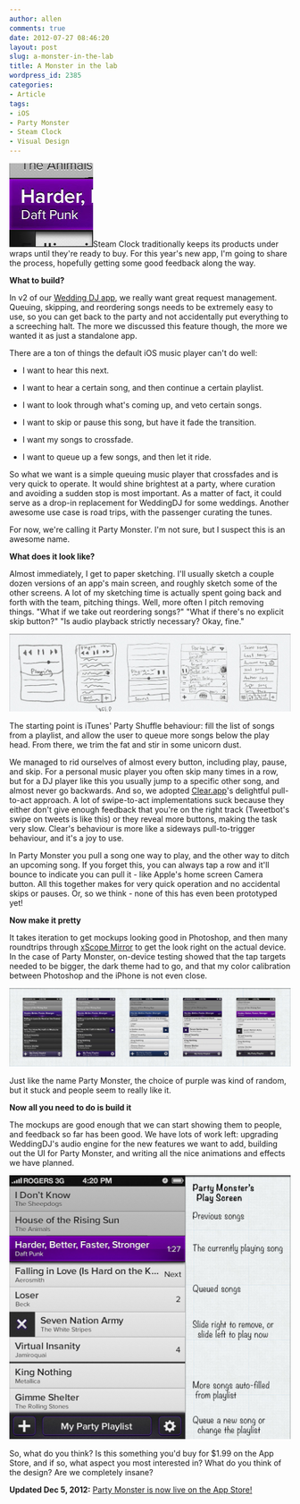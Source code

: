 ```yaml
---
author: allen
comments: true
date: 2012-07-27 08:46:20
layout: post
slug: a-monster-in-the-lab
title: A Monster in the lab
wordpress_id: 2385
categories:
- Article
tags:
- iOS
- Party Monster
- Steam Clock
- Visual Design
---
```


[![](/images/wp-uploads/2012/07/party-monster-crop.jpg)](/images/wp-uploads/2012/07/party-monster-crop.jpg)Steam Clock traditionally keeps its products under wraps until they're ready to buy. For this year's new app, I'm going to share the process, hopefully getting some good feedback along the way.

**What to build?**

In v2 of our [Wedding DJ app](http://www.steamclocksw.com/weddingdj/), we really want great request management. Queuing, skipping, and reordering songs needs to be extremely easy to use, so you can get back to the party and not accidentally put everything to a screeching halt. The more we discussed this feature though, the more we wanted it as just a standalone app.

There are a ton of things the default iOS music player can't do well:



	
  * I want to hear this next.

	
  * I want to hear a certain song, and then continue a certain playlist.

	
  * I want to look through what's coming up, and veto certain songs.

	
  * I want to skip or pause this song, but have it fade the transition.

	
  * I want my songs to crossfade.

	
  * I want to queue up a few songs, and then let it ride.


So what we want is a simple queuing music player that crossfades and is very quick to operate. It would shine brightest at a party, where curation and avoiding a sudden stop is most important. As a matter of fact, it could serve as a drop-in replacement for WeddingDJ for some weddings. Another awesome use case is road trips, with the passenger curating the tunes.

For now, we're calling it Party Monster. I'm not sure, but I suspect this is an awesome name.

**What does it look like?**

Almost immediately, I get to paper sketching. I'll usually sketch a couple dozen versions of an app's main screen, and roughly sketch some of the other screens. A lot of my sketching time is actually spent going back and forth with the team, pitching things. Well, more often I pitch removing things. "What if we take out reordering songs?" "What if there's no explicit skip button?" "Is audio playback strictly necessary? Okay, fine."

![](/images/wp-uploads/2012/07/party-monster-sketches3.jpg)

The starting point is iTunes' Party Shuffle behaviour: fill the list of songs from a playlist, and allow the user to queue more songs below the play head. From there, we trim the fat and stir in some unicorn dust.

We managed to rid ourselves of almost every button, including play, pause, and skip. For a personal music player you often skip many times in a row, but for a DJ player like this you usually jump to a specific other song, and almost never go backwards. And so, we adopted [Clear.app](http://www.realmacsoftware.com/clear/)'s delightful pull-to-act approach. A lot of swipe-to-act implementations suck because they either don't give enough feedback that you're on the right track (Tweetbot's swipe on tweets is like this) or they reveal more buttons, making the task very slow. Clear's behaviour is more like a sideways pull-to-trigger behaviour, and it's a joy to use.

In Party Monster you pull a song one way to play, and the other way to ditch an upcoming song. If you forget this, you can always tap a row and it'll bounce to indicate you can pull it - like Apple's home screen Camera button. All this together makes for very quick operation and no accidental skips or pauses. Or, so we think - none of this has even been prototyped yet!

**Now make it pretty**

It takes iteration to get mockups looking good in Photoshop, and then many roundtrips through [xScope Mirror](http://xscopeapp.com/) to get the look right on the actual device. In the case of Party Monster, on-device testing showed that the tap targets needed to be bigger, the dark theme had to go, and that my color calibration between Photoshop and the iPhone is not even close.

![](/images/wp-uploads/2012/07/party-monster-mocks.jpg)

Just like the name Party Monster, the choice of purple was kind of random, but it stuck and people seem to really like it.

**Now all you need to do is build it**

The mockups are good enough that we can start showing them to people, and feedback so far has been good. We have lots of work left: upgrading WeddingDJ's audio engine for the new features we want to add, building out the UI for Party Monster, and writing all the nice animations and effects we have planned.

![](/images/wp-uploads/2012/07/party-monster-mock-explained.jpg)



So, what do you think? Is this something you'd buy for $1.99 on the App Store, and if so, what aspect you most interested in? What do you think of the design? Are we completely insane?

**Updated Dec 5, 2012:** [Party Monster is now live on the App Store!](http://www.steamclock.com/partymonster/)
